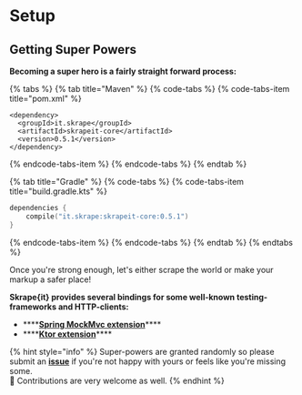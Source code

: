 # Setup

## Getting Super Powers

**Becoming a super hero is a fairly straight forward process:**

{% tabs %}
{% tab title="Maven" %}
{% code-tabs %}
{% code-tabs-item title="pom.xml" %}
```markup
<dependency>
  <groupId>it.skrape</groupId>
  <artifactId>skrapeit-core</artifactId>
  <version>0.5.1</version>
</dependency>
```
{% endcode-tabs-item %}
{% endcode-tabs %}
{% endtab %}

{% tab title="Gradle" %}
{% code-tabs %}
{% code-tabs-item title="build.gradle.kts" %}
```kotlin
dependencies {
    compile("it.skrape:skrapeit-core:0.5.1")
}
```
{% endcode-tabs-item %}
{% endcode-tabs %}
{% endtab %}
{% endtabs %}

Once you're strong enough, let's either scrape the world or make your markup a safer place!

**Skrape{it} provides several bindings for some well-known testing-frameworks and HTTP-clients:**

* \*\*\*\*[**Spring MockMvc extension**](extensions/mockmvc/)\*\*\*\*
* \*\*\*\*[**Ktor extension**](extensions/ktor/)\*\*\*\*

{% hint style="info" %}
Super-powers are granted randomly so please submit an [**issue**](https://github.com/skrapeit/skrape.it/issues) if you're not happy with yours or feels like you're missing some.   
🤝 Contributions are very welcome as well.
{% endhint %}

